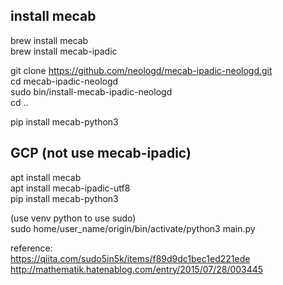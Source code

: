 ## install mecab

brew install mecab  
brew install mecab-ipadic  

git clone https://github.com/neologd/mecab-ipadic-neologd.git  
cd mecab-ipadic-neologd  
sudo bin/install-mecab-ipadic-neologd  
cd ..  

pip install mecab-python3  


## GCP (not use mecab-ipadic)

apt install mecab  
apt install mecab-ipadic-utf8  
pip install mecab-python3  

(use venv python to use sudo)  
sudo home/user_name/origin/bin/activate/python3 main.py  



reference:  
https://qiita.com/sudo5in5k/items/f89d9dc1bec1ed221ede  
http://mathematik.hatenablog.com/entry/2015/07/28/003445  
